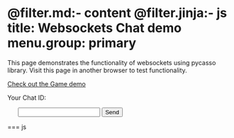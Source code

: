 @filter.md:- content
@filter.jinja:- js
title: Websockets Chat demo
menu.group: primary
===
This page demonstrates the functionality of websockets using pycasso library.
Visit this page in another browser to test functionality.

[Check out the Game demo](/ws-game)

<div style="display:block;">
<dl>
    <dt>Your Chat ID:</dt>
    <dd id="chatid"></dd>
</dl>
<ul id='outbox'>
<form action="" onsubmit="sendMessage(event)">
    <input type="text" id="messageText" autocomplete="off"/>
    <button>Send</button>
</form>
</ul>
<ul id='inbox'></ul> 

</div>

=== js
<script>
    var domain = location.host;
    var protocol = location.protocol==='https:'?'wss':'ws';
    function chatBubble([txt, time, isclient]){
        return `
        <article id="chat-msg" ${isclient?'class="client-msg"':''}>
            <div class="icon">
                <img src="/public/favicon.ico" alt="chat demo">
            </div>
            <div class="msg">
                <p ${isclient?'class="text-white"':''}>${EmojiPics(txt)}</p>
                <span style=" font-size: 11px; display: block; color: gray; ">${Date(time)}</span>
            </div>
        </article>`
    }
    function EmojiPics(txt){
        let is_image = txt.endsWith('.jpg') || txt.endsWith('.gif');
        if( is_image ){
            return `<img src="${txt}" width="60px"/>`
        }
        return txt;
    }
    function ChatMsg([txt, time, isclient], trgt){
        const color = isclient ? `green` : 'blue';
        const tmpl = chatBubble([txt, time, isclient]);
        trgt.insertAdjacentHTML('afterbegin', tmpl)
    }
    const chatState = {
        wsReady: null,
        id: null,
        inbox: [],
        outbox: []
    }
    var ws = new WebSocket(`${protocol}://${domain}/sysws`);
    ws.onopen = function(e){
        chatState.wsReady = true;
        console.log('open', e.data)
    };
    ws.onerror = function(e){
        console.log(e)
    };
    ws.onclose = function(e){
        console.log('close', e)
    };
    ws.onmessage = function(event) {
        var payload = JSON.parse(event.data);
        var action = payload.action;
        switch(action){
            case 'ON_CONNECTED':
                chatState.id = payload.id;
                chatid.textContent = payload.id;
                break;
            case 'DISCONNECT_PLAYER':
                break;
            default:
                break;
        }
        if (action){ 
            console.log(payload);
            return 
        }
        chatState.inbox.push([payload.value, Date.now()]);
        ChatMsg([payload.value, Date.now(), 1], inbox);
        console.log('inbox..',payload)
    };
    function sendMessage(event) {
        var input = document.getElementById("messageText");
        chatState.outbox.push([input.value, Date.now()]);
        ChatMsg([input.value, Date.now()], inbox);
        ws.send(JSON.stringify({"value":input.value}));
        input.value = '';
        event.preventDefault()
    }
</script>
